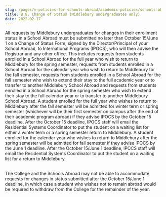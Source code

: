 ```yaml
---
slug: /pages/v-policies-for-schools-abroad/academic-policies/schools-abroad-b-8-change-of-status
title: B.8. Change of Status (Middlebury undergraduates only)
date: 2022-02-17
---
```

All requests by Middlebury undergraduates for changes in their enrollment status in a School Abroad must be submitted no later than October 15/June 1 on a Change of Status Form, signed by the Director/Principal of your School Abroad, to International Programs (IPOCS), who will then advise the Registrar and any other office. This includes requests from students enrolled in a School Abroad for the full year who wish to return to Middlebury for the spring semester, requests from students enrolled in a School Abroad for the calendar year who wish to return to Middlebury for the fall semester, requests from students enrolled in a School Abroad for the fall semester who wish to extend their stay to the full academic year or to transfer to another Middlebury School Abroad and requests from students enrolled in a School Abroad for the spring semester who wish to extend their stay to the full calendar year or to transfer to another Middlebury School Abroad. A student enrolled for the full year who wishes to return to Middlebury after the fall semester will be admitted for winter term or spring semester (whichever will be their first semester on campus after the end of their academic program abroad) if they advise IPOCS by the October 15 deadline. After the October 15 deadline, IPOCS staff will email the Residential Systems Coordinator to put the student on a waiting list for either a winter term or a spring semester return to Middlebury. A student enrolled for the calendar year who wishes to return to Middlebury after the spring semester will be admitted for fall semester if they advise IPOCS by the June 1 deadline. After the October 15/June 1 deadline, IPOCS staff will email the Residential Systems Coordinator to put the student on a waiting list for a return to Middlebury.  
 

The College and the Schools Abroad may not be able to accommodate requests for changes in status submitted after the October 15/June 1 deadline, in which case a student who wishes not to remain abroad would be required to withdraw from the College for the remainder of the year.